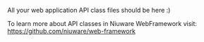 All your web application API class files should be here :)  

To learn more about API classes in Niuware WebFramework visit:  
https://github.com/niuware/web-framework
 